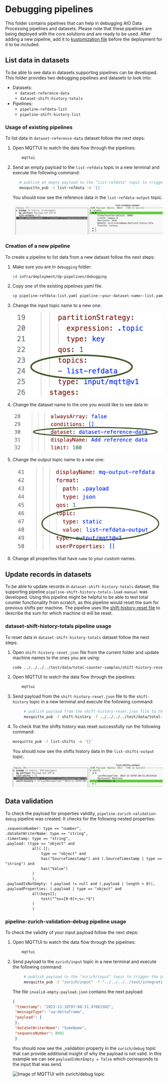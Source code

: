 # Debugging pipelines

This folder contains pipelines that can help in debugging AIO Data Processing pipelines and datasets. Please note that these pipelines are being deployed with the core solutions and are ready to be used. 
After adding a new pipeline, add it to [kustomization file](./kustomization.yaml) before the deployment for it to be included.

## List data in datasets

To be able to see data in datasets supporting pipelines can be developed. This folder provides two debugging pipelines and datasets to look into:

- Datasets: 
    - `dataset-reference-data` 
    - `dataset-shift-history-totals`
- Pipelines:
    - `pipeline-refdata-list` 
    - `pipeline-shift-history-list`

### Usage of existing pipelines

To list data in `dataset-reference-data` dataset follow the next steps:

1. Open MQTTUI to watch the data flow through the pipelines:

    ```bash
        mqttui
    ```

1. Send an empty payload to the `list-refdata` topic in a new terminal and execute the following command:

   ```bash
      # publish an empty payload to the "list-refdata" topic to trigger the refdata list pipeline
      mosquitto_pub -t list-refdata -m '{}'
   ```

   You should now see the reference data in the `list-refdata-output` topic.

   ![Image of MQTTUI with list-refdata-output topic](../../../../docs/assets/debugging-list-refdata.png)

### Creation of a new pipeline

To create a pipeline to list data from a new dataset follow the next steps:

1. Make sure you are in `debugging` folder:

    ```bash
    cd infra/deployment/dp-pipelines/debugging
    ```

1. Copy one of the existing pipelines yaml file.

    ```bash
    cp pipeline-refdata-list.yaml pipeline-<your-dataset-name>-list.yaml
    ```

1. Change the input topic name to a new one:

    ![Image of pipeline yaml file with topic property highlighted](../../../../docs/assets/debugging-change-input-topic.png)

1. Change the dataset name to the one you would like to see data in:

    ![Image of pipeline yaml file with topic property highlighted](../../../../docs/assets/debugging-change-dataset-name.png)

1. Change the output topic name to a new one:

    ![Image of pipeline yaml file with topic property highlighted](../../../../docs/assets/debugging-change-output-topic.png)

1. Change all properties that have `name` to your custom names.

## Update records in datasets

To be able to update records in `dataset-shift-history-totals` dataset, the supporting pipeline `pipeline-shift-history-totals-load-manual` was developed. 
Using this pipeline might be helpful to be able to test total counter functionality from scratch, as this pipeline would reset the sum for previous shifts per machine. The pipeline uses the [shift-history-reset file](../../../../test/data/total-counter-samples/shift-history-reset.json) to describe the sum for which machine id will be reset.

### dataset-shift-history-totals pipeline usage

To reset data in `dataset-shift-history-totals` dataset follow the next steps:

1. Open `shift-history-reset.json` file from the current folder and update machine names to the ones you are using:

    ```bash
    code ../../../../test/data/total-counter-samples/shift-history-reset.json
    ```

1. Open MQTTUI to watch the data flow through the pipelines:

    ```bash
        mqttui
    ```

1. Send payload from the `shift-history-reset.json` file to the `shift-history` topic in a new terminal and execute the following command:

   ```bash
        # publish payload from the shift-history-reset.json file to the "shift-history" topic to trigger the shift-history-totals-load-manual pipeline
        mosquitto_pub -t shift-history -f ../../../../test/data/total-counter-samples/shift-history-reset.json
   ```

1. To check that the shifts history was reset successfully run the following command:

    ```bash
    mosquitto_pub -t list-shifts -m '{}'
    ```

    You should now see the shifts history data in the `list-shifts-output` topic.

   ![Image of MQTTUI with list-shifts-output topic](../../../../docs/assets/debugging-list-shifts-output.png)

## Data validation

To check the payload for properties validity, `pipeline-zurich-validation-debug` pipeline was created. 
It checks for the following nested properties:

```pseudocode
.sequenceNumber: type == "number",
.dataSetWriterName: type == "string",
.timestamp: type == "string",
.payload: (type == "object" and
            all(.[]; 
                type == "object" and 
                has("SourceTimestamp") and (.SourceTimestamp | type == "string") and 
                has("Value")
            )
            ),
.payloadIsNotEmpty: (.payload != null and (.payload | length > 0)),
.payloadProperties: (.payload | type == "object" and
            all(keys[];
                test("^ns=[0-9]+;s=.*$")
            )
            )
```

### pipeline-zurich-validation-debug pipeline usage

To check the validity of your input payload follow the next steps:

1. Open MQTTUI to watch the data flow through the pipelines:

    ```bash
        mqttui
    ```

1. Send payload to the `zurich/input` topic in a new terminal and execute the following command:

   ```bash
        # publish payload to the "zurich/input" topic to trigger the pipeline-zurich-validation-debug pipeline
        mosquitto_pub -t "zurich/input" -f "../../../../test/integration/assets/zurich-validation/data-validation/invalid/invalid-empty-payload.json"
   ```

   The file `invalid-empty-payload.json` contains the next payload:

   ```json
   {
    "timestamp": "2023-12-18T07:08:51.9706158Z",
    "messageType": "ua-deltaframe",
    "payload": {
    },
    "dataSetWriterName": "SomeName",
    "sequenceNumber": 8001
    }
    ```
    
    You should now see the _validation property in the `zurich/debug` topic that can provide additional insight of why the payload is not valid. In this example we can see `payloadIsNotEmpty = false` which corresponds to the input that was send.

   ![Image of MQTTUI with zurich/debug topic](../../../../docs/assets/debugging-zurich-validation-debug.png)
